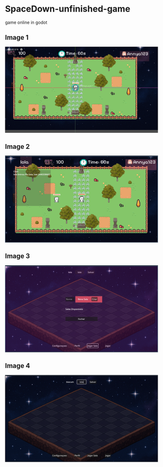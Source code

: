 # SpaceDown-unfinished-game
game online in godot

<h2>Image 1</h2>
<img src="./imgs/p0.png">
<h2>Image 2</h2>
<img src="./imgs/p1.png">
<h2>Image 3</h2>
<img src="./imgs/p2.png">
<h2>Image 4</h2>
<img src="./imgs/p3.png">

